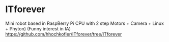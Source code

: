 # ITforever
 Mini robot based in RaspBerry Pi CPU with 2 step Motors + Camera + Linux + Phyton) (Funny interest in IA)
https://github.com/hhochkofler/ITforever/tree/ITforever
